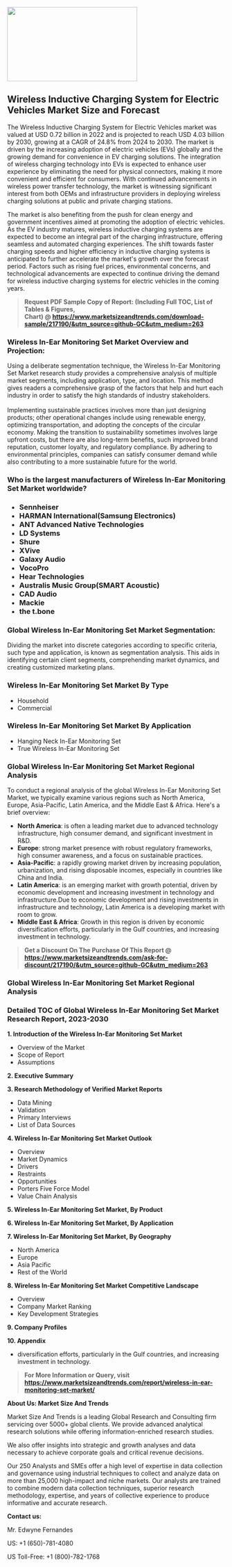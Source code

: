 <p><img class="alignnone size-medium wp-image-20088" src="https://ffe5etoiles.com/wp-content/uploads/2024/12/MST1-300x171.png" alt="" width="300" height="171" /></p><h2>Wireless Inductive Charging System for Electric Vehicles Market Size and Forecast</h2><p>The Wireless Inductive Charging System for Electric Vehicles market was valued at USD 0.72 billion in 2022 and is projected to reach USD 4.03 billion by 2030, growing at a CAGR of 24.8% from 2024 to 2030. The market is driven by the increasing adoption of electric vehicles (EVs) globally and the growing demand for convenience in EV charging solutions. The integration of wireless charging technology into EVs is expected to enhance user experience by eliminating the need for physical connectors, making it more convenient and efficient for consumers. With continued advancements in wireless power transfer technology, the market is witnessing significant interest from both OEMs and infrastructure providers in deploying wireless charging solutions at public and private charging stations.</p><p>The market is also benefiting from the push for clean energy and government incentives aimed at promoting the adoption of electric vehicles. As the EV industry matures, wireless inductive charging systems are expected to become an integral part of the charging infrastructure, offering seamless and automated charging experiences. The shift towards faster charging speeds and higher efficiency in inductive charging systems is anticipated to further accelerate the market's growth over the forecast period. Factors such as rising fuel prices, environmental concerns, and technological advancements are expected to continue driving the demand for wireless inductive charging systems for electric vehicles in the coming years.</p></p><blockquote id="" class=""><strong>Request PDF Sample Copy of Report: (Including Full TOC, List of Tables &amp; Figures, Chart)&nbsp;@&nbsp;<strong><a href="https://www.marketsizeandtrends.com/download-sample/217190/&utm_source=github-GC&utm_medium=263" target="_blank">https://www.marketsizeandtrends.com/download-sample/217190/&utm_source=github-GC&utm_medium=263</a></strong></strong></blockquote><h3 id="" class="">Wireless In-Ear Monitoring Set Market&nbsp;Overview and Projection:</h3><p id="" class="">Using a deliberate segmentation technique, the Wireless In-Ear Monitoring Set Market research study provides a comprehensive analysis of multiple market segments, including application, type, and location. This method gives readers a comprehensive grasp of the factors that help and hurt each industry in order to satisfy the high standards of industry stakeholders. <br /> <br />Implementing sustainable practices involves more than just designing products; other operational changes include using renewable energy, optimizing transportation, and adopting the concepts of the circular economy. Making the transition to sustainability sometimes involves large upfront costs, but there are also long-term benefits, such improved brand reputation, customer loyalty, and regulatory compliance. By adhering to environmental principles, companies can satisfy consumer demand while also contributing to a more sustainable future for the world.</p><h3 id="" class="">Who is the largest manufacturers of&nbsp;Wireless In-Ear Monitoring Set Market worldwide?</h3><h3 class=""><p><ul><li>Sennheiser </li><li> HARMAN International(Samsung Electronics) </li><li> ANT Advanced Native Technologies </li><li> LD Systems </li><li> Shure </li><li> XVive </li><li> Galaxy Audio </li><li> VocoPro </li><li> Hear Technologies </li><li> Australis Music Group(SMART Acoustic) </li><li> CAD Audio </li><li> Mackie </li><li> the t.bone</li></ul></p></h3><h3 id="" class="">Global&nbsp;Wireless In-Ear Monitoring Set Market Segmentation:</h3><p id="" class="">Dividing the market into discrete categories according to specific criteria, such type and application, is known as segmentation analysis. This aids in identifying certain client segments, comprehending market dynamics, and creating customized marketing plans.</p><h3 id="" class="">Wireless In-Ear Monitoring Set Market&nbsp;By Type</h3><p><p><ul><li>Household</li><li> Commercial</p></li></ul></p></p><h3 id="" class="">Wireless In-Ear Monitoring Set Market&nbsp;By Application</h3><p class=""><p><ul><li>Hanging Neck In-Ear Monitoring Set</li><li> True Wireless In-Ear Monitoring Set</li></ul></p></p><h3 id="" class="">Global Wireless In-Ear Monitoring Set Market Regional Analysis</h3><p id="" class="">To conduct a regional analysis of the global Wireless In-Ear Monitoring Set Market, we typically examine various regions such as North America, Europe, Asia-Pacific, Latin America, and the Middle East &amp; Africa. Here's a brief overview:</p><ul><li><strong>North America</strong>: is often a leading market due to advanced technology infrastructure, high consumer demand, and significant investment in R&amp;D.</li><li><strong>Europe</strong>: strong market presence with robust regulatory frameworks, high consumer awareness, and a focus on sustainable practices.</li><li><strong>Asia-Pacific</strong>: a rapidly growing market driven by increasing population, urbanization, and rising disposable incomes, especially in countries like China and India.</li><li><strong>Latin America</strong>: is an emerging market with growth potential, driven by economic development and increasing investment in technology and infrastructure.Due to economic development and rising investments in infrastructure and technology, Latin America is a developing market with room to grow.</li><li><strong>Middle East &amp; Africa</strong>: Growth in this region is driven by economic diversification efforts, particularly in the Gulf countries, and increasing investment in technology.</li></ul><blockquote id="" class=""><strong>Get a Discount On The Purchase Of This Report @ <strong><a href="https://www.marketsizeandtrends.com/ask-for-discount/217190/&utm_source=github-GC&utm_medium=263" target="_blank">https://www.marketsizeandtrends.com/ask-for-discount/217190/&utm_source=github-GC&utm_medium=263</a></strong></strong></blockquote><h3 id="" class="">Global Wireless In-Ear Monitoring Set Market Regional Analysis</h3><h3 id="" class="">Detailed TOC of Global Wireless In-Ear Monitoring Set Market Research Report, 2023-2030</h3><p id="" class=""><strong>1. Introduction of the Wireless In-Ear Monitoring Set Market</strong></p><ul><li>Overview of the Market</li><li>Scope of Report</li><li>Assumptions</li></ul><p id="" class=""><strong>2. Executive Summary</strong></p><p id="" class=""><strong>3. Research Methodology of Verified Market Reports</strong></p><ul><li>Data Mining</li><li>Validation</li><li>Primary Interviews</li><li>List of Data Sources</li></ul><p id="" class=""><strong>4. Wireless In-Ear Monitoring Set Market Outlook</strong></p><ul><li>Overview</li><li>Market Dynamics</li><li>Drivers</li><li>Restraints</li><li>Opportunities</li><li>Porters Five Force Model</li><li>Value Chain Analysis</li></ul><p id="" class=""><strong>5. Wireless In-Ear Monitoring Set Market, By Product</strong></p><p id="" class=""><strong>6. Wireless In-Ear Monitoring Set Market, By Application</strong></p><p id="" class=""><strong>7. Wireless In-Ear Monitoring Set Market, By Geography</strong></p><ul><li>North America</li><li>Europe</li><li>Asia Pacific</li><li>Rest of the World</li></ul><p id="" class=""><strong>8. Wireless In-Ear Monitoring Set Market Competitive Landscape</strong></p><ul><li>Overview</li><li>Company Market Ranking</li><li>Key Development Strategies</li></ul><p id="" class=""><strong>9. Company Profiles</strong></p><p id="" class=""><strong>10. Appendix</strong></p><ul><li>diversification efforts, particularly in the Gulf countries, and increasing investment in technology.</li></ul><blockquote id="" class=""><strong>For More Information or Query, visit <strong><strong><a href="https://www.marketsizeandtrends.com/report/wireless-in-ear-monitoring-set-market/" target="_blank">https://www.marketsizeandtrends.com/report/wireless-in-ear-monitoring-set-market/</a></strong></strong></strong></blockquote><p id="" class=""><strong>About Us: Market Size And Trends</strong></p><p id="" class="">Market Size And Trends is a leading Global Research and Consulting firm servicing over 5000+ global clients. We provide advanced analytical research solutions while offering information-enriched research studies.</p><p id="" class="">We also offer insights into strategic and growth analyses and data necessary to achieve corporate goals and critical revenue decisions.</p><p id="" class="">Our 250 Analysts and SMEs offer a high level of expertise in data collection and governance using industrial techniques to collect and analyze data on more than 25,000 high-impact and niche markets. Our analysts are trained to combine modern data collection techniques, superior research methodology, expertise, and years of collective experience to produce informative and accurate research.</p><p id="" class=""><strong>Contact us:</strong></p><p id="" class="">Mr. Edwyne Fernandes</p><p id="" class="">US: +1 (650)-781-4080</p><p id="" class="">US Toll-Free: +1 (800)-782-1768</p>
